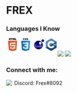 # FREX

### Languages ​​I Know

<img align="left"  src="https://raw.githubusercontent.com/github/explore/80688e429a7d4ef2fca1e82350fe8e3517d3494d/topics/html/html.png" width="35" height="35" />
<img align="left" src="https://raw.githubusercontent.com/github/explore/80688e429a7d4ef2fca1e82350fe8e3517d3494d/topics/css/css.png" width="35" height="35" />
<img align="left" src="https://raw.githubusercontent.com/github/explore/80688e429a7d4ef2fca1e82350fe8e3517d3494d/topics/lua/lua.png" width="35" height="35" />
<img align="left" src="https://raw.githubusercontent.com/github/explore/80688e429a7d4ef2fca1e82350fe8e3517d3494d/topics/cpp/cpp.png" width="35" height="35" />

<br />
<br />
<img src="https://github-readme-stats.vercel.app/api?username=frexD&theme=radical" >
<img src="https://github-readme-stats.vercel.app/api/top-langs/?username=frexD&layout=compact" >

### Connect with me:
<img width="22" src="https://unpkg.com/simple-icons@v4/icons/discord.svg" align="left" />
Discord: Frex#8092
